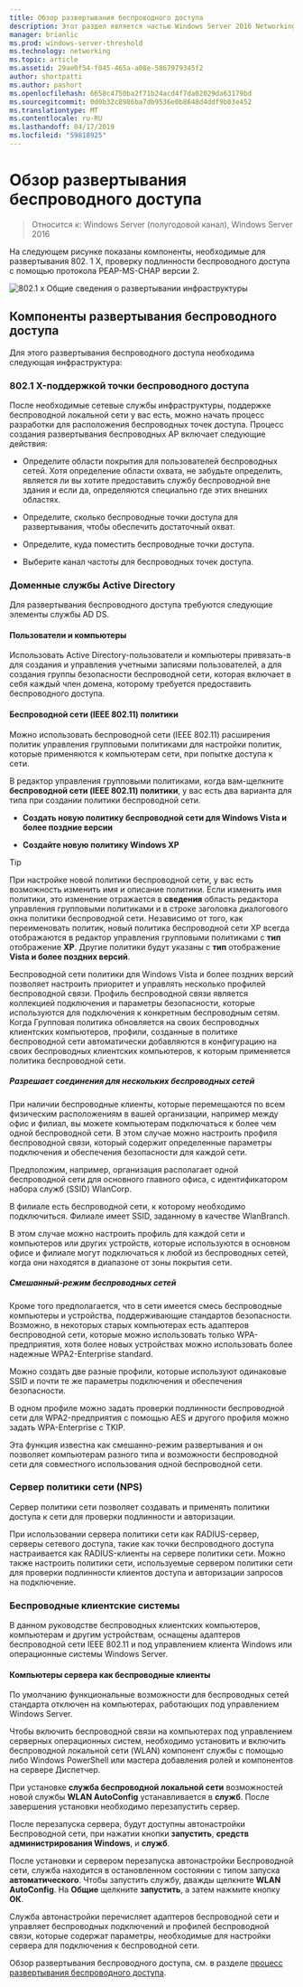 ```yaml
---
title: Обзор развертывания беспроводного доступа
description: Этот раздел является частью Windows Server 2016 Networking руководство «Развертывание на основе паролей 802.1 X беспроводной доступ с проверкой»
manager: brianlic
ms.prod: windows-server-threshold
ms.technology: networking
ms.topic: article
ms.assetid: 29ae0f54-f045-465a-a08e-5867979345f2
author: shortpatti
ms.author: pashort
ms.openlocfilehash: 6658c4750ba2f71b24acd4f7da02029da63179bd
ms.sourcegitcommit: 0d0b32c8986ba7db9536e0b8648d4ddf9b03e452
ms.translationtype: MT
ms.contentlocale: ru-RU
ms.lasthandoff: 04/17/2019
ms.locfileid: "59818925"
---
```

# <a name="wireless-access-deployment-overview"></a>Обзор развертывания беспроводного доступа

>Относится к: Windows Server (полугодовой канал), Windows Server 2016

На следующем рисунке показаны компоненты, необходимые для развертывания 802. 1 X, проверку подлинности беспроводного доступа с помощью протокола PEAP\-MS\-CHAP версии 2.  

![802.1 x Общие сведения о развертывании инфраструктуры](../../../media/8021X-Deploy-Overview/8021X-Deploy-Overview.jpg)

## <a name="wireless-access-deployment-components"></a>Компоненты развертывания беспроводного доступа
Для этого развертывания беспроводного доступа необходима следующая инфраструктура:

### <a name="8021x-capable-wireless-access-points"></a>802.1 X\-поддержкой точки беспроводного доступа
После необходимые сетевые службы инфраструктуры, поддержке беспроводной локальной сети у вас есть, можно начать процесс разработки для расположения беспроводных точек доступа. Процесс создания развертывания беспроводных AP включает следующие действия:

- Определите области покрытия для пользователей беспроводных сетей. Хотя определение области охвата, не забудьте определить, является ли вы хотите предоставить службу беспроводной вне здания и если да, определяются специально где этих внешних областях.

- Определите, сколько беспроводные точки доступа для развертывания, чтобы обеспечить достаточный охват.

- Определите, куда поместить беспроводные точки доступа.

- Выберите канал частоты для беспроводных точек доступа.

### <a name="active-directory-domain-services"></a>Доменные службы Active Directory
Для развертывания беспроводного доступа требуются следующие элементы службы AD DS.

#### <a name="users-and-computers"></a>Пользователи и компьютеры

Использовать Active Directory-пользователи и компьютеры привязать\-в для создания и управления учетными записями пользователей, а для создания группы безопасности беспроводной сети, которая включает в себя каждый член домена, которому требуется предоставить беспроводного доступа.

#### <a name="wireless-network-ieee-80211-policies"></a>Беспроводной сети \(IEEE 802.11\) политики

Можно использовать беспроводной сети \(IEEE 802.11\) расширения политик управления групповыми политиками для настройки политик, которые применяются к компьютерам сети, при попытке доступа к сети.

В редактор управления групповыми политиками, когда вам\-щелкните **беспроводной сети \(IEEE 802.11\) политики**, у вас есть два варианта для типа при создании политики беспроводной сети.

- **Создать новую политику беспроводной сети для Windows Vista и более поздние версии**

- **Создайте новую политику Windows XP**

>[!TIP]
>При настройке новой политики беспроводной сети, у вас есть возможность изменить имя и описание политики. Если изменить имя политики, это изменение отражается в **сведения** область редактора управления групповыми политиками и в строке заголовка диалогового окна политики беспроводной сети. Независимо от того, как переименовать политик, новый политика беспроводной сети XP всегда отображаются в редактор управления групповыми политиками с **тип** отображение **XP**. Другие политики будут указаны с **тип** отображение **Vista и более поздних версий**.  

Беспроводной сети политики для Windows Vista и более поздних версий позволяет настроить приоритет и управлять несколько профилей беспроводной связи. Профиль беспроводной связи является коллекцией подключения и параметры безопасности, которые используются для подключения к конкретным беспроводным сетям. Когда Групповая политика обновляется на своих беспроводных клиентских компьютеров, профили, созданные в политике беспроводной сети автоматически добавляются в конфигурацию на своих беспроводных клиентских компьютеров, к которым применяется политика беспроводной сети.

##### <a name="allowing-connections-to-multiple-wireless-networks"></a>Разрешает соединения для нескольких беспроводных сетей

При наличии беспроводные клиенты, которые перемещаются по всем физическим расположениям в вашей организации, например между офис и филиал, вы можете компьютерам подключаться к более чем одной беспроводной сети. В этом случае можно настроить профиля беспроводной связи, который содержит определенные параметры подключения и обеспечения безопасности для каждой сети.

Предположим, например, организация располагает одной беспроводной сети для основного главного офиса, с идентификатором набора служб \(SSID\) WlanCorp.

В филиале есть беспроводной сети, к которому необходимо подключиться. Филиале имеет SSID, заданному в качестве WlanBranch.

В этом случае можно настроить профиль для каждой сети и компьютеров или других устройств, которые используются в основном офисе и филиале могут подключаться к любой из беспроводных сетей, когда они находятся в диапазоне от зоны покрытия сети.

##### <a name="mixed-mode-wireless-networks"></a>Смешанный\-режим беспроводных сетей

Кроме того предполагается, что в сети имеется смесь беспроводные компьютеры и устройства, поддерживающие стандартов безопасности. Возможно, в некоторых старых компьютерах есть адаптеров беспроводной сети, которые можно использовать только WPA\-предприятия, хотя более новых устройствах можно использовать более надежные WPA2\-Enterprise standard.

Можно создать две разные профили, которые используют одинаковые SSID и почти те же параметры подключения и обеспечения безопасности.

В одном профиле можно задать проверки подлинности беспроводной сети для WPA2\-предприятия с помощью AES и другого профиля можно задать WPA\-Enterprise с TKIP.

Эта функция известна как смешанно\-режим развертывания и он позволяет компьютерам разного типа и возможности беспроводной сети для совместного использования одной беспроводной сети.

### <a name="network-policy-server-nps"></a>Сервер политики сети \(NPS\)
Сервер политики сети позволяет создавать и применять политики доступа к сети для проверки подлинности и авторизации.

При использовании сервера политики сети как RADIUS-сервер, серверы сетевого доступа, такие как точки беспроводного доступа настраивается как RADIUS-клиенты на сервере политики сети. Можно также настроить политики сети, используемые сервером политики сети для проверки подлинности клиентов доступа и авторизации запросов на подключение.  

### <a name="wireless-client-computers"></a>Беспроводные клиентские системы
В данном руководстве беспроводных клиентских компьютеров, компьютерам и другим устройствам, оснащены адаптеров беспроводной сети IEEE 802.11 и под управлением клиента Windows или операционные системы Windows Server.

#### <a name="server-computers-as-wireless-clients"></a>Компьютеры сервера как беспроводные клиенты

По умолчанию функциональные возможности для беспроводных сетей стандарта отключен на компьютерах, работающих под управлением Windows Server.

Чтобы включить беспроводной связи на компьютерах под управлением серверных операционных систем, необходимо установить и включить беспроводной локальной сети \(WLAN\) компонент службы с помощью либо Windows PowerShell или мастера добавления ролей и компонентов на сервере Диспетчер.

При установке **служба беспроводной локальной сети** возможностей новой службы **WLAN AutoConfig** устанавливается в **служб**. После завершения установки необходимо перезапустить сервер.

После перезапуска сервера, будут доступны автонастройки Беспроводной сети, при нажатии кнопки **запустить**, **средств администрирования Windows**, и **служб**.

После установки и сервером перезапуска автонастройки Беспроводной сети, служба находится в остановленном состоянии с типом запуска **автоматического**. Чтобы запустить службу, дважды щелкните **WLAN AutoConfig**. На **Общие** щелкните **запустить**, а затем нажмите кнопку **ОК**.

Служба автонастройки перечисляет адаптеров беспроводной сети и управляет беспроводных подключений и профилей беспроводной связи, которые содержат параметры, необходимые для настройки сервера для подключения к беспроводной сети.

Обзор развертывания беспроводного доступа, см. в разделе [процесс развертывания беспроводного доступа](c-wireless-access-deploy-process.md).
